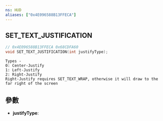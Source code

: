 ```yaml
---
ns: HUD
aliases: ["0x4E096588B13FFECA"]
---
```

## SET_TEXT_JUSTIFICATION

```c
// 0x4E096588B13FFECA 0x68CDFA60
void SET_TEXT_JUSTIFICATION(int justifyType);
```

```
Types -  
0: Center-Justify  
1: Left-Justify  
2: Right-Justify  
Right-Justify requires SET_TEXT_WRAP, otherwise it will draw to the far right of the screen  
```

## 參數
* **justifyType**: 

